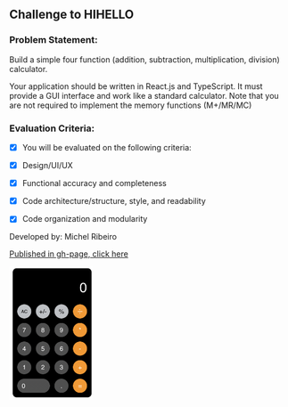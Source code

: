 <h2>Challenge to HIHELLO</h2>


<h3>Problem Statement:</h3>

<p>Build a simple four function (addition, subtraction, multiplication, division) calculator.</p>

<p>Your application should be written in React.js and TypeScript. It must provide a GUI interface and work like a standard calculator. Note that you are not required to implement the memory functions (M+/MR/MC)</p>

<h3>Evaluation Criteria:</h3>

- [x] You will be evaluated on the following criteria:
- [x] Design/UI/UX
- [x] Functional accuracy and completeness
- [x] Code architecture/structure, style, and readability
- [x] Code organization and modularity


<p>Developed by: Michel Ribeiro</p>

[Published in gh-page, click here](https://michelribeiro.github.io/hihello/)

<img src="calculator.png" alt="Calculator" width="150" />
